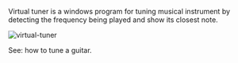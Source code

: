 Virtual tuner is a windows program for tuning musical instrument by detecting the frequency being played and show its closest note.

![virtual-tuner](https://github.com/MarcoRavich/virtual-tuner/assets/171307/0d6c0696-e33c-43b8-8296-c71963978d46)

See: how to tune a guitar.
